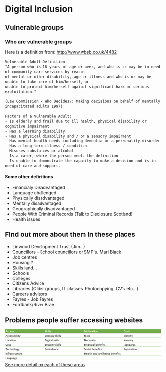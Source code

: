 # Digital Inclusion

## Vulnerable groups
### Who are vulnerable groups
Here is a definition from: http://www.wbsb.co.uk/4482

```
Vulnerable Adult Definition
"A person who is 18 years of age or over, and who is or may be in need of community care services by reason 
of mental or other disability, age or illness and who is or may be unable to take care of him/herself, or 
unable to protect him/herself against significant harm or serious exploitation."

(Law Commission - Who Decides?: Making decisions on behalf of mentally incapacitated adults 1997)

Factors of a Vulnerable Adult:
- Is elderly and frail due to ill health, physical disability or cognitive impairment
- Has a learning disability
- Has a physical disability and / or a sensory impairment
- Has mental health needs including dementia or a personality disorder
- Has a long-term illness / condition
- Misuses substances or alcohol
- Is a carer, where the person meets the definition
- Is unable to demonstrate the capacity to make a decision and is in need of care and support.
```

#### Some other definitions
- Financialy Disadvantaged
- Language challenged
- Physically disadvantaged
- Mentally disadvantaged
- Geographically disadvantaged
- People With Criminal Records (Talk to Disclosure Scotland)
- Health issues


## Find out more about them in these places
- Linwood Development Trust (Jim...)
- Councillors - School councillors or SMP's. Mari Black
- Job centres
- Housing ?
- Skills land...
- Schools
- Colleges
- Citizens Advice
- Libraries (Older groups, IT classes, Photocopying, CV's etc...)
- Careers advisors
- Fayres - Job Fayres
- Fordbank/River Brae


## Problems people suffer accessing websites
![Digital Inclusion - Problems People Suffer](images/Dinc_problems.png)
[See more detail on each of these areas](problems.md)


